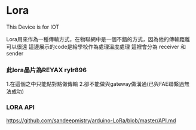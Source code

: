 # Lora
This Device is for IOT

Lora用來作為一種傳輸方式，在物聯網中是一個不錯的方式，因為他的傳輸距離可以很遠
這邊展示的code是給學校作為處理溫度處理
這裡會分為 receiver 和 sender
### 此lora晶片為REYAX rylr896
  1.在這個之中只能點對點做傳輸
  2.卻不能做與gateway做溝通(已與FAE聯繫過無法成功)
### LORA API
https://github.com/sandeepmistry/arduino-LoRa/blob/master/API.md

